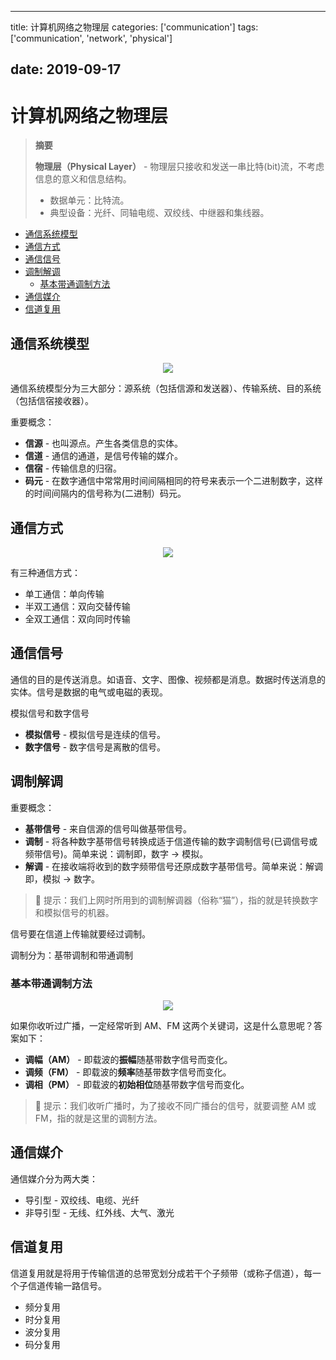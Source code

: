---

title: 计算机网络之物理层 categories: ['communication'] tags: ['communication', 'network', 'physical']

date: 2019-09-17
----------------

计算机网络之物理层
==================

> **摘要**
>
> **物理层（Physical Layer）** - 物理层只接收和发送一串比特(bit)流，不考虑信息的意义和信息结构。
>
> -	数据单元：比特流。
> -	典型设备：光纤、同轴电缆、双绞线、中继器和集线器。

<!-- TOC depthFrom:2 depthTo:3 -->

-	[通信系统模型](#通信系统模型)
-	[通信方式](#通信方式)
-	[通信信号](#通信信号)
-	[调制解调](#调制解调)
	-	[基本带通调制方法](#基本带通调制方法)
-	[通信媒介](#通信媒介)
-	[信道复用](#信道复用)

<!-- /TOC -->

通信系统模型
------------

<div align="center"><img src="http://dunwu.test.upcdn.net/cs/network/physical/数据通信系统的模型.png"/></div>

通信系统模型分为三大部分：源系统（包括信源和发送器）、传输系统、目的系统（包括信宿接收器）。

重要概念：

-	**信源** - 也叫源点。产生各类信息的实体。
-	**信道** - 通信的通道，是信号传输的媒介。
-	**信宿** - 传输信息的归宿。
-	**码元** - 在数字通信中常常用时间间隔相同的符号来表示一个二进制数字，这样的时间间隔内的信号称为(二进制）码元。

通信方式
--------

<div align="center"><img src="http://dunwu.test.upcdn.net/cs/network/physical/通信方式.jpg"/></div>

有三种通信方式：

-	单工通信：单向传输
-	半双工通信：双向交替传输
-	全双工通信：双向同时传输

通信信号
--------

通信的目的是传送消息。如语音、文字、图像、视频都是消息。数据时传送消息的实体。信号是数据的电气或电磁的表现。

模拟信号和数字信号

-	**模拟信号** - 模拟信号是连续的信号。
-	**数字信号** - 数字信号是离散的信号。

调制解调
--------

重要概念：

-	**基带信号** - 来自信源的信号叫做基带信号。
-	**调制** - 将各种数字基带信号转换成适于信道传输的数字调制信号(已调信号或频带信号)。简单来说：调制即，数字 -> 模拟。
-	**解调** - 在接收端将收到的数字频带信号还原成数字基带信号。简单来说：解调即，模拟 -> 数字。

> :pushpin: 提示：我们上网时所用到的调制解调器（俗称“猫”），指的就是转换数字和模拟信号的机器。

信号要在信道上传输就要经过调制。

调制分为：基带调制和带通调制

### 基本带通调制方法

<div align="center"><img src="http://dunwu.test.upcdn.net/cs/network/physical/基本调制方法.png"/></div>

如果你收听过广播，一定经常听到 AM、FM 这两个关键词，这是什么意思呢？答案如下：

-	**调幅（AM）** - 即载波的**振幅**随基带数字信号而变化。
-	**调频（FM）** - 即载波的**频率**随基带数字信号而变化。
-	**调相（PM）** - 即载波的**初始相位**随基带数字信号而变化。

> :pushpin: 提示：我们收听广播时，为了接收不同广播台的信号，就要调整 AM 或 FM，指的就是这里的调制方法。

通信媒介
--------

通信媒介分为两大类：

-	导引型 - 双绞线、电缆、光纤
-	非导引型 - 无线、红外线、大气、激光

信道复用
--------

信道复用就是将用于传输信道的总带宽划分成若干个子频带（或称子信道），每一个子信道传输一路信号。

-	频分复用
-	时分复用
-	波分复用
-	码分复用
